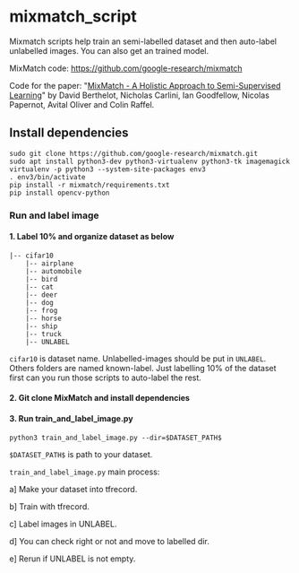 # mixmatch_script
Mixmatch scripts help train an semi-labelled dataset and then auto-label unlabelled images. You can also get an trained model.

MixMatch code: https://github.com/google-research/mixmatch

Code for the paper: "[MixMatch - A Holistic Approach to Semi-Supervised Learning](https://arxiv.org/abs/1905.02249)" by David Berthelot, Nicholas Carlini, Ian Goodfellow, Nicolas Papernot, Avital Oliver and Colin Raffel.

## Install dependencies

    sudo git clone https://github.com/google-research/mixmatch.git
    sudo apt install python3-dev python3-virtualenv python3-tk imagemagick
    virtualenv -p python3 --system-site-packages env3
    . env3/bin/activate
    pip install -r mixmatch/requirements.txt
    pip install opencv-python

### Run and label image

#### 1. Label 10% and organize dataset as below
    |-- cifar10
        |-- airplane
        |-- automobile
        |-- bird
        |-- cat
        |-- deer
        |-- dog
        |-- frog
        |-- horse
        |-- ship
        |-- truck
        |-- UNLABEL

```cifar10``` is dataset name. Unlabelled-images should be put in ```UNLABEL```. Others folders are named known-label. Just labelling 10% of the dataset first can you run those scripts to auto-label the rest.

#### 2. Git clone MixMatch and install dependencies

#### 3. Run train_and_label_image.py
    python3 train_and_label_image.py --dir=$DATASET_PATH$

```$DATASET_PATH$``` is path to your dataset.

```train_and_label_image.py``` main process: 

a] Make your dataset into tfrecord.

b] Train with tfrecord.

c] Label images in UNLABEL.

d] You can check right or not and move to labelled dir.

e] Rerun if UNLABEL is not empty.


